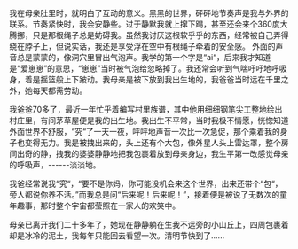 我在母亲肚里时，就明白了互动的意义。黑黑的世界，砰砰地节奏声是我与外界的联系。节奏紧快时，我会安静些。过于静默我就上撺下踢，甚至还会来个360度大腾挪，只是那根绳子总是妨碍我。虽然我讨厌这根软乎乎的东西，经常被自己弄得绕在脖子上，但说实话，我还是享受浮在空中有根绳子牵着的安全感。 
外面的声音总是蒙蒙的，像洞穴里冒出气泡声。我学的第一个字是“ai“，后来我才知道是“爱崽崽”的意思，“崽崽”当时被气泡给忽略掉了。我还常会听到气喘吁吁地呼吸身，着是摇篮般上下跛动。我母亲是被下放到我出生地的，我爸爸当时远在千里之外，她每天都需劳动。

我爸爸70多了，最近一年忙乎着编写村里族谱，其中他用细细钢笔尖工整地绘出村庄里，有间茅草屋便是我的出生地。我出生不平常，当时我极不情愿，恍惚知道外面世界不舒服，“究“了一天一夜，呯呯地声音一次比一次急促，那个乘着我的身子也变得无力。我是被拽出来的，头上还有个大包，像外星人头上雷达罩，整个房间出奇的静，拽我的婆婆静静地把我包裹着放到母亲身边，我生平第一改感觉母亲的呼吸声，------淡淡地。

我爸经常说我“究“，“要不是你妈，你可能没机会来这个世界，出来还带个“包“，旁人都说你养不活。”而我总是问“后来呢！后来呢！”，接着便是被说了无数次的童年趣事，那时整个宇宙都莹照在一家人的欢笑中。

母亲已离开我们二十多年了，她现在静静躺在生我不远旁的小山丘上，四周包裹着却是冰冷的泥土，我每年只能回去看望一次。清明节快到了......

